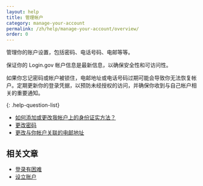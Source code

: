 ```yaml
---
layout: help
title: 管理帐户
category: manage-your-account
permalink: /zh/help/manage-your-account/overview/
order: 0
---
```


管理你的账户设置，包括密码、电话号码、电邮等等。

保证你的 Login.gov 帐户信息是最新信息，以确保安全性和可访问性。

如果你忘记密码或帐户被锁住，电邮地址或电话号码过期可能会导致你无法恢复帐户。定期更新你的登录凭据，以预防未经授权的访问，并确保你收到与自己帐户相关的重要通知。

{: .help-question-list}
- [如何添加或更改我帐户上的身份证实方法？](/zh/help/manage-your-account/add-or-change-your-authentication-method/)
- [更改密码](#)
- [更改与你帐户关联的电邮地址](#)

## 相关文章

* [登录有困难](#)
* [设立账户](/zh/help/create-account/overview/)
